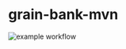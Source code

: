 # grain-bank-mvn
![example workflow](https://github.com/WojtekNagorka/grain-bank-mvn/actions/workflows/.github/workflows/ci.yml/badge.svg)
